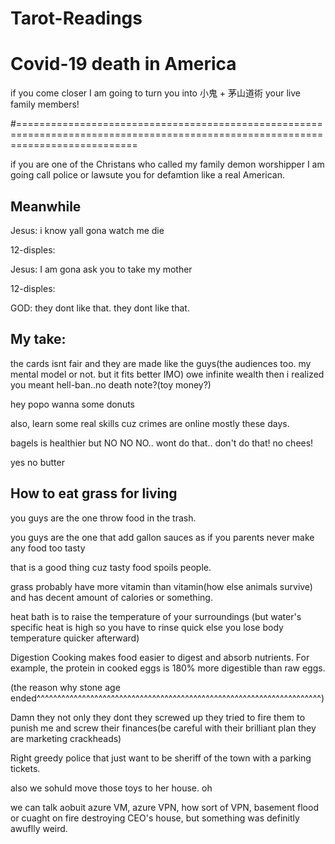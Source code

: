 # Tarot-Readings

# Covid-19 death in America 

if you come closer I am going to turn you into 小鬼 + 茅山道術 your live family members!

#=================================================================================================================================


if you are one of the Christans who called my family demon worshipper I am going call police or lawsute you for defamtion like a real American.


## Meanwhile

Jesus: i know yall gona watch me die

12-disples:

Jesus: I am gona ask you to take my mother

12-disples:

GOD: they dont like that. they dont like that.

## My take:

the cards isnt fair and they are made like the guys(the audiences too. my mental model or not. but it fits better IMO) owe infinite wealth then i realized you meant hell-ban..no death note?(toy money?)

hey popo
wanna some donuts

also, learn some real skills cuz crimes are online mostly these days.

bagels is healthier but NO NO NO.. wont do that.. don't do that! no chees! 

yes no butter


## How to eat grass for living 

you guys are the one throw food in the trash.

you guys are the one that add gallon sauces as if you parents never make any food too tasty 

that is a good thing cuz tasty food spoils people.

grass probably have more vitamin than vitamin(how else animals survive)
and has decent amount of calories or something.

heat bath is to raise the temperature of your surroundings (but water's specific heat is high so you have to rinse quick else you lose body temperature quicker afterward)

Digestion
Cooking makes food easier to digest and absorb nutrients. For example, the protein in cooked eggs is 180% more digestible than raw eggs. 

(the reason why stone age ended^^^^^^^^^^^^^^^^^^^^^^^^^^^^^^^^^^^^^^^^^^^^^^^^^^^^^^^^^^^^^^^^^^^^^)


Damn they not only they dont they screwed up they tried to fire them to punish me and screw their finances(be careful with their brilliant plan they are marketing crackheads)


Right greedy police that just want to be sheriff of the town with a parking tickets.

also we sohuld move those toys to her house. oh 


we can talk aobuit azure VM, azure VPN, how sort of VPN, basement flood or cuaght on fire destroying CEO's house, but something was definitly awuflly weird.
